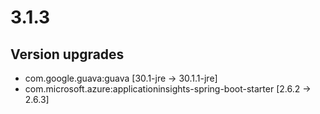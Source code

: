 # 3.1.3

## Version upgrades

- com.google.guava:guava [30.1-jre -> 30.1.1-jre]
- com.microsoft.azure:applicationinsights-spring-boot-starter [2.6.2 -> 2.6.3]
